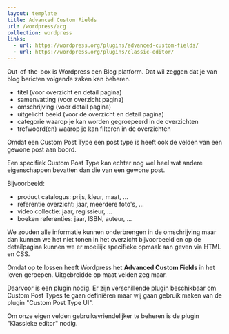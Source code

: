 ```yaml
---
layout: template
title: Advanced Custom Fields
url: /wordpress/acg
collection: wordpress
links:
  - url: https://wordpress.org/plugins/advanced-custom-fields/
  - url: https://wordpress.org/plugins/classic-editor/
---
```


Out-of-the-box is Wordpress een Blog platform. Dat wil zeggen dat je van blog bericten volgende zaken kan beheren.
* titel (voor overzicht en detail pagina)
* samenvatting (voor overzicht pagina)
* omschrijving (voor detail pagina)
* uitgelicht beeld (voor de overzicht en detail pagina)
* categorie waarop je kan worden gegroepeerd in de overzichten
* trefwoord(en) waarop je kan filteren in de overzichten

Omdat een Custom Post Type een post type is heeft ook de velden van een gewone post aan boord.

Een specifiek Custom Post Type kan echter nog wel heel wat andere eigenschappen bevatten dan die van een gewone post.

Bijvoorbeeld:
* product catalogus: prijs, kleur, maat, ...
* referentie overzicht: jaar, meerdere foto's, ...
* video collectie: jaar, regissieur, ...
* boeken referenties: jaar, ISBN, auteur, ...

We zouden alle informatie kunnen onderbrengen in de omschrijving maar dan kunnen we het niet tonen in het overzicht bijvoorbeeld en op de detailpagina kunnen we er moeilijk specifieke opmaak aan geven via HTML en CSS.

Omdat op te lossen heeft Wordpress het <strong>Advanced Custom Fields</strong> in het leven geroepen. Uitgebreidde op maat velden zeg maar.

Daarvoor is een plugin nodig. Er zijn verschillende plugin beschikbaar om Custom Post Types te gaan definiëren maar wij gaan gebruik maken van de plugin "Custom Post Type UI".

Om onze eigen velden gebruiksvriendelijker te beheren is de plugin "Klassieke editor" nodig.

